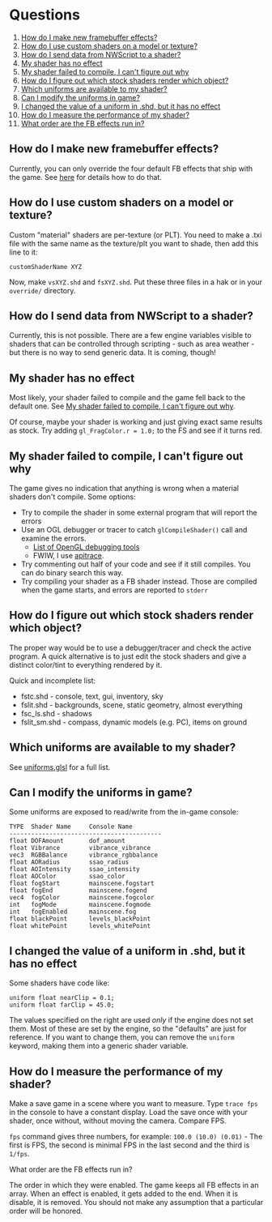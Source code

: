 # Questions
1. [How do I make new framebuffer effects?](#q1)
2. [How do I use custom shaders on a model or texture?](#q2)
3. [How do I send data from NWScript to a shader?](#q3)
4. [My shader has no effect](#q4)
5. [My shader failed to compile, I can't figure out why](#q5)
6. [How do I figure out which stock shaders render which object?](#q6)
7. [Which uniforms are available to my shader?](#q7)
8. [Can I modify the uniforms in game?](#q8)
9. [I changed the value of a uniform in .shd, but it has no effect](#q9)
10. [How do I measure the performance of my shader?](#q10)
11. [What order are the FB effects run in?](#q11)




<a name="q1"></a>
## How do I make new framebuffer effects?

Currently, you can only override the four default FB effects that ship with the game. See [here](src/fb/README.md) for details how to do that.

<a name="q2"></a>
## How do I use custom shaders on a model or texture?

Custom "material" shaders are per-texture (or PLT). You need to make a .txi file with the same name as the texture/plt you want to shade, then add this line to it:

    customShaderName XYZ

Now, make `vsXYZ.shd` and `fsXYZ.shd`. Put these three files in a hak or in your `override/` directory.

<a name="q3"></a>
## How do I send data from NWScript to a shader?

Currently, this is not possible. There are a few engine variables visible to shaders that can be controlled through scripting - such as area weather - but there is no way to send generic data. It is coming, though!

<a name="q4"></a>
## My shader has no effect

Most likely, your shader failed to compile and the game fell back to the default one. See [My shader failed to compile, I can't figure out why](#q5).

Of course, maybe your shader is working and just giving exact same results as stock. Try adding `gl_FragColor.r = 1.0;` to the FS and see if it turns red.

<a name="q5"></a>
## My shader failed to compile, I can't figure out why

The game gives no indication that anything is wrong when a material shaders don't compile. Some options:

- Try to compile the shader in some external program that will report the errors
- Use an OGL debugger or tracer to catch `glCompileShader()` call and examine the errors.
    - [List of OpenGL debugging tools](https://www.khronos.org/opengl/wiki/Debugging_Tools)
    - FWIW, I use [apitrace](https://github.com/apitrace/apitrace/).
- Try commenting out half of your code and see if it still compiles. You can do binary search this way.
- Try compiling your shader as a FB shader instead. Those are compiled when the game starts, and errors are reported to `stderr`

<a name="q6"></a>
## How do I figure out which stock shaders render which object?

The proper way would be to use a debugger/tracer and check the active program. A quick alternative is to just edit the stock shaders and give a distinct color/tint to everything rendered by it.

Quick and incomplete list:

 - fstc.shd - console, text, gui, inventory, sky
 - fslit.shd - backgrounds, scene, static geometry, almost everything
 - fsc_ls.shd - shadows
 - fslit_sm.shd - compass, dynamic models (e.g. PC), items on ground

<a name="q7"></a>
## Which uniforms are available to my shader?

See [uniforms.glsl](src/uniforms.glsl) for a full list.

<a name="q8"></a>
## Can I modify the uniforms in game?

Some uniforms are exposed to read/write from the in-game console:

    TYPE  Shader Name     Console Name
    ------------------------------------------
    float DOFAmount       dof_amount
    float Vibrance        vibrance_vibrance
    vec3  RGBBalance      vibrance_rgbbalance
    float AORadius        ssao_radius
    float AOIntensity     ssao_intensity
    float AOColor         ssao_color
    float fogStart        mainscene.fogstart
    float fogEnd          mainscene.fogend
    vec4  fogColor        mainscene.fogcolor
    int   fogMode         mainscene.fogmode
    int   fogEnabled      mainscene.fog
    float blackPoint      levels_blackPoint
    float whitePoint      levels_whitePoint

<a name="q9"></a>
## I changed the value of a uniform in .shd, but it has no effect

Some shaders have code like:

    uniform float nearClip = 0.1;
    uniform float farClip = 45.0;

The values specified on the right are used *only* if the engine does not set them. Most of these are set by the engine, so the "defaults" are just for reference. If you want to change them, you can remove the `uniform` keyword, making them into a generic shader variable.

<a name="q10"></a>
## How do I measure the performance of my shader?

Make a save game in a scene where you want to measure. Type `trace fps` in the console to have a constant display. Load the save once with your shader, once without, without moving the camera. Compare FPS.

`fps` command gives three numbers, for example: `100.0 (10.0) (0.01)` - The first is FPS, the second is minimal FPS in the last second and the third is `1/fps`.

<a name="q11"></a>
What order are the FB effects run in?

The order in which they were enabled. The game keeps all FB effects in an array. When an effect is enabled, it gets added to the end. When it is disable, it is removed. You should not make any assumption that a particular order will be honored.

